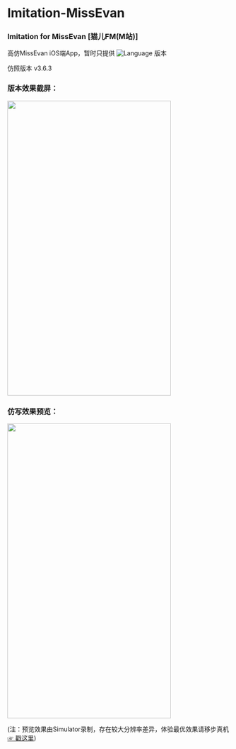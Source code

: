 # Imitation-MissEvan
### Imitation for MissEvan [猫儿FM(M站)]

高仿MissEvan iOS端App，暂时只提供 ![Language](https://img.shields.io/badge/Language-%20Objective%20C%20-blue.svg) 版本

仿照版本 v3.6.3

### 版本效果截屏：


<img src="http://ofg0p74ar.bkt.clouddn.com/MissEvan--.jpg" width="370" height ="665" />



### 仿写效果预览：


<img src="http://ofg0p74ar.bkt.clouddn.com/%E9%AB%98%E4%BB%BFMissEvan.gif" width="370" height ="665" />


(注：预览效果由Simulator录制，存在较大分辨率差异，体验最优效果请移步真机 [☞ 戳这里](https://segmentfault.com/a/1190000004519978))
